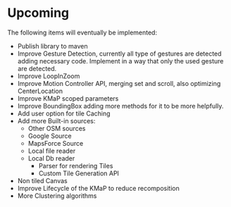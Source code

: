 # Upcoming

The following items will eventually be implemented:

* Publish library to maven
* Improve Gesture Detection, currently all type of gestures are detected adding necessary code. Implement in a
way that only the used gesture are detected.
* Improve LoopInZoom
* Improve Motion Controller API, merging set and scroll, also optimizing CenterLocation
* Improve KMaP scoped parameters
* Improve BoundingBox adding more methods for it to be more helpfully.
* Add user option for tile Caching
* Add more Built-in sources:
    * Other OSM sources
    * Google Source
    * MapsForce Source
    * Local file reader
    * Local Db reader
      * Parser for rendering Tiles
      * Custom Tile Generation API
* Non tiled Canvas
* Improve Lifecycle of the KMaP to reduce recomposition
* More Clustering algorithms